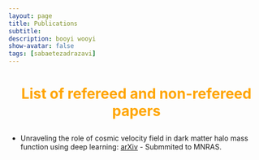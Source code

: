 ```yaml
---
layout: page
title: Publications
subtitle: 
description: booyi wooyi
show-avatar: false
tags: [sabaetezadrazavi]
---
```



<style>{color:White;}</style>
 
<style>H1{color:White;}</style>
<style>H2{color:White;}</style>
<style>H3{color:White;}</style>
<style>p{color:White;}</style>



<h1 align="center"> <p style="color:orange;"> List of refereed and non-refereed papers </p> </h1>

   




* Unraveling the role of cosmic velocity field in dark matter halo mass function using deep learning: [arXiv](https://arxiv.org/abs/2112.14743) - Submmited to MNRAS.









